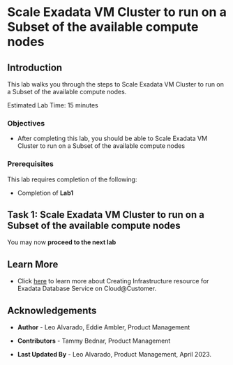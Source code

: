 


# Scale Exadata VM Cluster to run on a Subset of the available compute nodes


## Introduction

This lab walks you through the steps to Scale Exadata VM Cluster to run on a Subset of the available compute nodes.

Estimated Lab Time: 15 minutes

<!-- Watch the video below for a quick walk-through of the lab.
[Create an Exadata Database Service on Cloud@Customer Infrastructure](youtube:DCrivNA5bs8)
-->
### Objectives

-   After completing this lab, you should be able to Scale Exadata VM Cluster to run on a Subset of the available compute nodes

### Prerequisites

This lab requires completion of the following:

* Completion of **Lab1**

## Task 1: Scale Exadata VM Cluster to run on a Subset of the available compute nodes 




You may now **proceed to the next lab**

## Learn More

* Click [here](https://docs.oracle.com/en/engineered-systems/exadata-cloud-at-customer/ecccm/ecc-provisioning.html#GUID-4CB5B5E1-E853-4CA2-B43D-54CD18A8F28A) to learn more about Creating Infrastructure resource for Exadata Database Service on Cloud@Customer.

## Acknowledgements

* **Author** - Leo Alvarado, Eddie Ambler, Product Management

* **Contributors** - Tammy Bednar, Product Management

* **Last Updated By** - Leo Alvarado, Product Management, April 2023.
